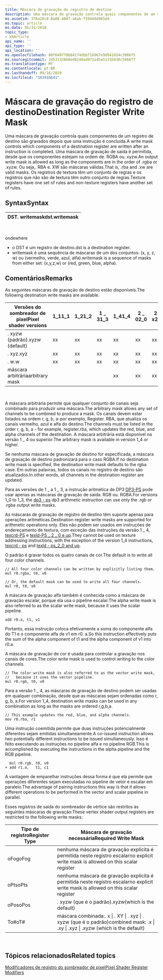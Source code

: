 ```yaml
---
title: Máscara de gravação do registro de destino
description: Uma máscara de gravação controla quais componentes de um registro de destino são gravados depois que uma instrução é concluída.
ms.assetid: 376a28c8-8a88-4807-a8ab-f59448d965e8
ms.topic: article
ms.date: 05/31/2018
topic_type:
- kbArticle
api_name: ''
api_type: ''
api_location: ''
ms.openlocfilehash: 80f649770b84174dbb716967e9d941034c3966f5
ms.sourcegitcommit: 2d531328b6ed82d4ad971a45a5131b430c5866f7
ms.translationtype: MT
ms.contentlocale: pt-BR
ms.lasthandoff: 09/16/2019
ms.locfileid: "103916641"
---
```

# <a name="destination-register-write-mask"></a><span data-ttu-id="f9442-103">Máscara de gravação do registro de destino</span><span class="sxs-lookup"><span data-stu-id="f9442-103">Destination Register Write Mask</span></span>

<span data-ttu-id="f9442-104">Uma máscara de gravação controla quais componentes de um registro de destino são gravados depois que uma instrução é concluída.</span><span class="sxs-lookup"><span data-stu-id="f9442-104">A write mask controls which components of a destination register are written after an instruction is completed.</span></span> <span data-ttu-id="f9442-105">Uma máscara de gravação de saída é permitida, desde que os componentes estejam na ordem de. RGBA ou. xyzw.</span><span class="sxs-lookup"><span data-stu-id="f9442-105">An output write mask is allowed as long as the components are in the order of .rgba or .xyzw.</span></span> <span data-ttu-id="f9442-106">Ou seja,. RBA e. XW são máscaras válidas.</span><span class="sxs-lookup"><span data-stu-id="f9442-106">That is, .rba and .xw are valid masks.</span></span> <span data-ttu-id="f9442-107">Os registros de textura têm um conjunto de regras e os registros que não são de textura têm outro conjunto de regras.</span><span class="sxs-lookup"><span data-stu-id="f9442-107">Texture registers have one set of rules and non-texture registers have another set of rules.</span></span>

## <a name="syntax"></a><span data-ttu-id="f9442-108">Syntax</span><span class="sxs-lookup"><span data-stu-id="f9442-108">Syntax</span></span>



| <span data-ttu-id="f9442-109">DST. writemask</span><span class="sxs-lookup"><span data-stu-id="f9442-109">dst.writemask</span></span> |
|---------------|



 

<span data-ttu-id="f9442-110">onde</span><span class="sxs-lookup"><span data-stu-id="f9442-110">where</span></span>

-   <span data-ttu-id="f9442-111">o DST é um registro de destino.</span><span class="sxs-lookup"><span data-stu-id="f9442-111">dst is a destination register.</span></span>
-   <span data-ttu-id="f9442-112">writemask é uma sequência de máscaras de um dos conjuntos: (x, y, z, w) ou (vermelho, verde, azul, alfa).</span><span class="sxs-lookup"><span data-stu-id="f9442-112">writemask is a sequence of masks from either set: (x,y,z,w) or (red, green, blue, alpha).</span></span>

## <a name="remarks"></a><span data-ttu-id="f9442-113">Comentários</span><span class="sxs-lookup"><span data-stu-id="f9442-113">Remarks</span></span>

<span data-ttu-id="f9442-114">As seguintes máscaras de gravação de destino estão disponíveis.</span><span class="sxs-lookup"><span data-stu-id="f9442-114">The following destination write masks are available.</span></span>



| <span data-ttu-id="f9442-115">Versões do sombreador de pixel</span><span class="sxs-lookup"><span data-stu-id="f9442-115">Pixel shader versions</span></span> | <span data-ttu-id="f9442-116">1\_1</span><span class="sxs-lookup"><span data-stu-id="f9442-116">1\_1</span></span> | <span data-ttu-id="f9442-117">1\_2</span><span class="sxs-lookup"><span data-stu-id="f9442-117">1\_2</span></span> | <span data-ttu-id="f9442-118">1 \_ 3</span><span class="sxs-lookup"><span data-stu-id="f9442-118">1\_3</span></span> | <span data-ttu-id="f9442-119">1\_4</span><span class="sxs-lookup"><span data-stu-id="f9442-119">1\_4</span></span> | <span data-ttu-id="f9442-120">2 \_ 0</span><span class="sxs-lookup"><span data-stu-id="f9442-120">2\_0</span></span> | <span data-ttu-id="f9442-121">2 \_ x</span><span class="sxs-lookup"><span data-stu-id="f9442-121">2\_x</span></span> | <span data-ttu-id="f9442-122">2 \_ SW</span><span class="sxs-lookup"><span data-stu-id="f9442-122">2\_sw</span></span> | <span data-ttu-id="f9442-123">3 \_ 0</span><span class="sxs-lookup"><span data-stu-id="f9442-123">3\_0</span></span> | <span data-ttu-id="f9442-124">3 \_ SW</span><span class="sxs-lookup"><span data-stu-id="f9442-124">3\_sw</span></span> |
|-----------------------|------|------|------|------|------|------|-------|------|-------|
| <span data-ttu-id="f9442-125">. xyzw (padrão)</span><span class="sxs-lookup"><span data-stu-id="f9442-125">.xyzw (default)</span></span>       | <span data-ttu-id="f9442-126">x</span><span class="sxs-lookup"><span data-stu-id="f9442-126">x</span></span>    | <span data-ttu-id="f9442-127">x</span><span class="sxs-lookup"><span data-stu-id="f9442-127">x</span></span>    | <span data-ttu-id="f9442-128">x</span><span class="sxs-lookup"><span data-stu-id="f9442-128">x</span></span>    | <span data-ttu-id="f9442-129">x</span><span class="sxs-lookup"><span data-stu-id="f9442-129">x</span></span>    | <span data-ttu-id="f9442-130">x</span><span class="sxs-lookup"><span data-stu-id="f9442-130">x</span></span>    | <span data-ttu-id="f9442-131">x</span><span class="sxs-lookup"><span data-stu-id="f9442-131">x</span></span>    | <span data-ttu-id="f9442-132">x</span><span class="sxs-lookup"><span data-stu-id="f9442-132">x</span></span>     | <span data-ttu-id="f9442-133">x</span><span class="sxs-lookup"><span data-stu-id="f9442-133">x</span></span>    | <span data-ttu-id="f9442-134">x</span><span class="sxs-lookup"><span data-stu-id="f9442-134">x</span></span>     |
| <span data-ttu-id="f9442-135">. xyz</span><span class="sxs-lookup"><span data-stu-id="f9442-135">.xyz</span></span>                  | <span data-ttu-id="f9442-136">x</span><span class="sxs-lookup"><span data-stu-id="f9442-136">x</span></span>    | <span data-ttu-id="f9442-137">x</span><span class="sxs-lookup"><span data-stu-id="f9442-137">x</span></span>    | <span data-ttu-id="f9442-138">x</span><span class="sxs-lookup"><span data-stu-id="f9442-138">x</span></span>    | <span data-ttu-id="f9442-139">x</span><span class="sxs-lookup"><span data-stu-id="f9442-139">x</span></span>    | <span data-ttu-id="f9442-140">x</span><span class="sxs-lookup"><span data-stu-id="f9442-140">x</span></span>    | <span data-ttu-id="f9442-141">x</span><span class="sxs-lookup"><span data-stu-id="f9442-141">x</span></span>    | <span data-ttu-id="f9442-142">x</span><span class="sxs-lookup"><span data-stu-id="f9442-142">x</span></span>     | <span data-ttu-id="f9442-143">x</span><span class="sxs-lookup"><span data-stu-id="f9442-143">x</span></span>    | <span data-ttu-id="f9442-144">x</span><span class="sxs-lookup"><span data-stu-id="f9442-144">x</span></span>     |
| <span data-ttu-id="f9442-145">. w</span><span class="sxs-lookup"><span data-stu-id="f9442-145">.w</span></span>                    | <span data-ttu-id="f9442-146">x</span><span class="sxs-lookup"><span data-stu-id="f9442-146">x</span></span>    | <span data-ttu-id="f9442-147">x</span><span class="sxs-lookup"><span data-stu-id="f9442-147">x</span></span>    | <span data-ttu-id="f9442-148">x</span><span class="sxs-lookup"><span data-stu-id="f9442-148">x</span></span>    | <span data-ttu-id="f9442-149">x</span><span class="sxs-lookup"><span data-stu-id="f9442-149">x</span></span>    | <span data-ttu-id="f9442-150">x</span><span class="sxs-lookup"><span data-stu-id="f9442-150">x</span></span>    | <span data-ttu-id="f9442-151">x</span><span class="sxs-lookup"><span data-stu-id="f9442-151">x</span></span>    | <span data-ttu-id="f9442-152">x</span><span class="sxs-lookup"><span data-stu-id="f9442-152">x</span></span>     | <span data-ttu-id="f9442-153">x</span><span class="sxs-lookup"><span data-stu-id="f9442-153">x</span></span>    | <span data-ttu-id="f9442-154">x</span><span class="sxs-lookup"><span data-stu-id="f9442-154">x</span></span>     |
| <span data-ttu-id="f9442-155">máscara arbitrária</span><span class="sxs-lookup"><span data-stu-id="f9442-155">arbitrary mask</span></span>        |      |      |      | <span data-ttu-id="f9442-156">x</span><span class="sxs-lookup"><span data-stu-id="f9442-156">x</span></span>    | <span data-ttu-id="f9442-157">x</span><span class="sxs-lookup"><span data-stu-id="f9442-157">x</span></span>    | <span data-ttu-id="f9442-158">x</span><span class="sxs-lookup"><span data-stu-id="f9442-158">x</span></span>    | <span data-ttu-id="f9442-159">x</span><span class="sxs-lookup"><span data-stu-id="f9442-159">x</span></span>     | <span data-ttu-id="f9442-160">x</span><span class="sxs-lookup"><span data-stu-id="f9442-160">x</span></span>    | <span data-ttu-id="f9442-161">x</span><span class="sxs-lookup"><span data-stu-id="f9442-161">x</span></span>     |



 

<span data-ttu-id="f9442-162">A máscara arbitrária permite que qualquer conjunto de canais seja combinado para produzir uma máscara.</span><span class="sxs-lookup"><span data-stu-id="f9442-162">The arbitrary mask allows any set of channels to be combined to produce a mask.</span></span> <span data-ttu-id="f9442-163">Os canais devem estar listados na ordem r, g, b, a-por exemplo, Register. RBA, que atualiza os canais vermelho, azul e alfa do destino.</span><span class="sxs-lookup"><span data-stu-id="f9442-163">The channels must be listed in the order r, g, b, a - for example, register.rba, which updates the red, blue, and alpha channels of the destination.</span></span> <span data-ttu-id="f9442-164">A máscara arbitrária está disponível na versão 1 \_ 4 ou superior.</span><span class="sxs-lookup"><span data-stu-id="f9442-164">The arbitrary mask is available in version 1\_4 or higher.</span></span>

<span data-ttu-id="f9442-165">Se nenhuma máscara de gravação de destino for especificada, a máscara de gravação de destino padronizará para o caso RGBA.</span><span class="sxs-lookup"><span data-stu-id="f9442-165">If no destination write mask is specified, the destination write mask defaults to the rgba case.</span></span> <span data-ttu-id="f9442-166">Em outras palavras, todos os canais no registro de destino são atualizados.</span><span class="sxs-lookup"><span data-stu-id="f9442-166">In other words, all channels in the destination register are updated.</span></span>

<span data-ttu-id="f9442-167">Para as versões de 1 \_ a 1 \_ 3, a instrução aritmética de DP3 [DP3-PS](dp3---ps.md) pode usar apenas as máscaras de gravação de saída. RGB ou. RGBA.</span><span class="sxs-lookup"><span data-stu-id="f9442-167">For versions 1\_0 to 1\_3, the [dp3 - ps](dp3---ps.md) dp3 arithmetic instruction can use only the .rgb or .rgba output write masks.</span></span>

<span data-ttu-id="f9442-168">As máscaras de gravação de registro de destino têm suporte apenas para operações aritméticas.</span><span class="sxs-lookup"><span data-stu-id="f9442-168">Destination register write masks are supported for arithmetic operations only.</span></span> <span data-ttu-id="f9442-169">Eles não podem ser usados em instruções de endereçamento de textura, com exceção das instruções da versão 1 \_ 4, [texcrd-PS](texcrd---ps.md) e [texld-PS \_ 2 \_ 0 e up](texld---ps-2-0.md).</span><span class="sxs-lookup"><span data-stu-id="f9442-169">They cannot be used on texture addressing instructions, with the exception of the version 1\_4 instructions, [texcrd - ps](texcrd---ps.md) and [texld - ps\_2\_0 and up](texld---ps-2-0.md).</span></span>

<span data-ttu-id="f9442-170">O padrão é gravar todos os quatro canais de cor.</span><span class="sxs-lookup"><span data-stu-id="f9442-170">The default is to write all four color channels.</span></span>


```
// All four color channels can be written by explicitly listing them.
mul r0.rgba, t0, v0

// Or, the default mask can be used to write all four channels.
mul r0, t0, v0
```



<span data-ttu-id="f9442-171">A máscara de gravação alfa também é conhecida como a máscara de gravação escalar, porque ela usa o pipeline escalar.</span><span class="sxs-lookup"><span data-stu-id="f9442-171">The alpha write mask is also referred to as the scalar write mask, because it uses the scalar pipeline.</span></span>


```
add r0.a, t1, v1
```



<span data-ttu-id="f9442-172">Portanto, essa instrução coloca efetivamente a soma do componente alfa do T1 e o componente alfa de v1 em r0. a.</span><span class="sxs-lookup"><span data-stu-id="f9442-172">So this instruction effectively puts the sum of the alpha component of t1 and the alpha component of v1 into r0.a.</span></span>

<span data-ttu-id="f9442-173">A máscara de gravação de cor é usada para controlar a gravação nos canais de cores.</span><span class="sxs-lookup"><span data-stu-id="f9442-173">The color write mask is used to control writing to the color channels.</span></span>


```
// The color write mask is also referred to as the vector write mask, 
//   because it uses the vector pipeline.
mul r0.rgb, t0, v0
```



<span data-ttu-id="f9442-174">Para a versão 1 \_ 4, as máscaras de gravação de destino podem ser usadas em qualquer combinação, desde que as máscaras sejam ordenadas como r, g, b, a.</span><span class="sxs-lookup"><span data-stu-id="f9442-174">For version 1\_4, destination write masks can be used in any combination as long as the masks are ordered r,g,b,a.</span></span>


```
// This example updates the red, blue, and alpha channels.
mov r0.rba, r1
```



<span data-ttu-id="f9442-175">Uma instrução coemitida permite que duas instruções potencialmente diferentes sejam emitidas simultaneamente.</span><span class="sxs-lookup"><span data-stu-id="f9442-175">A co-issued instruction allows two potentially different instructions to be issued simultaneously.</span></span> <span data-ttu-id="f9442-176">Isso é feito executando as instruções no pipeline alfa e no pipeline RGB.</span><span class="sxs-lookup"><span data-stu-id="f9442-176">This is accomplished by executing the instructions in the alpha pipeline and the RGB pipeline.</span></span>


```
  mul r0.rgb, t0, v0
+ add r1.a,   t1, c1
```



<span data-ttu-id="f9442-177">A vantagem de emparelhar instruções dessa forma é que ela permite que operações diferentes sejam executadas no pipeline de vetor e escalar em paralelo.</span><span class="sxs-lookup"><span data-stu-id="f9442-177">The advantage of pairing instructions this way is that it allows different operations to be performed in the vector and scalar pipeline in parallel.</span></span>

<span data-ttu-id="f9442-178">Esses registros de saída do sombreador de vértice são restritos às seguintes máscaras de gravação:</span><span class="sxs-lookup"><span data-stu-id="f9442-178">These vertex shader output registers are restricted to the following write masks:</span></span>



| <span data-ttu-id="f9442-179">Tipo de registro</span><span class="sxs-lookup"><span data-stu-id="f9442-179">Register Type</span></span> | <span data-ttu-id="f9442-180">Máscara de gravação necessária</span><span class="sxs-lookup"><span data-stu-id="f9442-180">Required Write Mask</span></span>                                              |
|---------------|------------------------------------------------------------------|
| <span data-ttu-id="f9442-181">oFog</span><span class="sxs-lookup"><span data-stu-id="f9442-181">oFog</span></span>          | <span data-ttu-id="f9442-182">nenhuma máscara de gravação explícita é permitida neste registro escalar</span><span class="sxs-lookup"><span data-stu-id="f9442-182">no explicit write mask is allowed on this scalar register</span></span>        |
| <span data-ttu-id="f9442-183">oPts</span><span class="sxs-lookup"><span data-stu-id="f9442-183">oPts</span></span>          | <span data-ttu-id="f9442-184">nenhuma máscara de gravação explícita é permitida neste registro escalar</span><span class="sxs-lookup"><span data-stu-id="f9442-184">no explicit write mask is allowed on this scalar register</span></span>        |
| <span data-ttu-id="f9442-185">oPos</span><span class="sxs-lookup"><span data-stu-id="f9442-185">oPos</span></span>          | <span data-ttu-id="f9442-186">. xyzw (que é o padrão)</span><span class="sxs-lookup"><span data-stu-id="f9442-186">.xyzw(which is the default)</span></span>                                      |
| <span data-ttu-id="f9442-187">To\#</span><span class="sxs-lookup"><span data-stu-id="f9442-187">oT\#</span></span>          | <span data-ttu-id="f9442-188">máscara combinada:. x \| . XY \| . xyz \| . xyzw (que é o padrão)</span><span class="sxs-lookup"><span data-stu-id="f9442-188">combined mask: .x \| .xy \| .xyz \| .xyzw (which is the default)</span></span> |



 

## <a name="related-topics"></a><span data-ttu-id="f9442-189">Tópicos relacionados</span><span class="sxs-lookup"><span data-stu-id="f9442-189">Related topics</span></span>

<dl> <dt>

[<span data-ttu-id="f9442-190">Modificadores de registro do sombreador de pixel</span><span class="sxs-lookup"><span data-stu-id="f9442-190">Pixel Shader Register Modifiers</span></span>](dx9-graphics-reference-asm-ps-registers-modifiers.md)
</dt> </dl>

 

 




